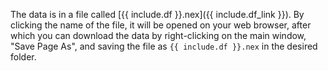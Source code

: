 
The data is in a file called [{{ include.df }}.nex]({{ include.df_link }}). 
By clicking the name of the file, it will be opened on your web
browser, after which you can download the data by right-clicking on
the main window, "Save Page As", and saving the file as `{{ include.df
}}.nex` in the desired folder.
